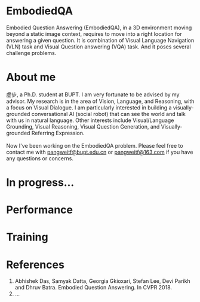 # EmbodiedQA
Embodied Question Answering (EmbodiedQA), in a 3D environment moving beyond a static image context, requires to move into a right location for answering a given question. It is combination of Visual Language Navigation (VLN) task and Visual Question answering (VQA) task. And it poses several challenge problems.<br>

# About me
虚步, a Ph.D. student at BUPT. I am very fortunate to be advised by my advisor. My research is in the area of Vision, Language, and Reasoning, with a focus on Visual Dialogue. I am particularly interested in building a visually-grounded conversational AI (social robot) that can see the world and talk with us in natural language. Other interests include Visual/Language Grounding, Visual Reasoning, Visual Question Generation, and Visually-grounded Referring Expression.<br>
<br>
Now I've been working on the EmbodiedQA problem. Please feel free to contact me with pangweitf@bupt.edu.cn or pangweitf@163.com if you have any questions or concerns.<br>

# In progress...

# Performance

# Training

# References
1. Abhishek Das, Samyak Datta, Georgia Gkioxari, Stefan Lee, Devi Parikh and Dhruv Batra. Embodied Question Answering. In CVPR 2018.<br>
2. ...<br>

